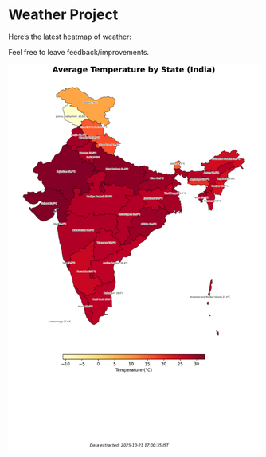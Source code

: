# Weather Project

Here’s the latest heatmap of weather:

Feel free to leave feedback/improvements.

![India Heatmap](docs/assets/india_heatmap.png?v=F76EDD)
